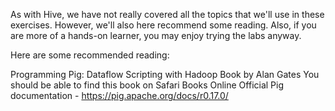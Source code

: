 As with Hive, we have not really covered all the topics that we'll use in these exercises. However, we'll also here recommend some reading. Also, if you are more of a hands-on learner, you may enjoy trying the labs anyway.

Here are some recommended reading:

Programming Pig: Dataflow Scripting with Hadoop
Book by Alan Gates
You should be able to find this book on Safari Books Online
Official Pig documentation - https://pig.apache.org/docs/r0.17.0/

